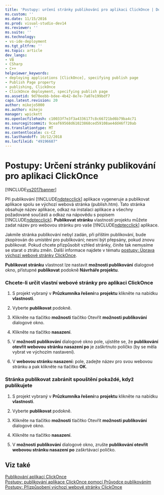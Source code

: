 ```yaml
---
title: 'Postupy: určení stránky publikování pro aplikaci ClickOnce | Dokumentace Microsoftu'
ms.custom: ''
ms.date: 11/15/2016
ms.prod: visual-studio-dev14
ms.reviewer: ''
ms.suite: ''
ms.technology:
- vs-ide-deployment
ms.tgt_pltfrm: ''
ms.topic: article
dev_langs:
- VB
- CSharp
- C++
helpviewer_keywords:
- deploying applications [ClickOnce], specifying publish page
- Publish Page property
- publishing, ClickOnce
- ClickOnce deployment, specifying publish page
ms.assetid: 9d70eebb-bdee-4b42-8e7e-7a07e199bdf7
caps.latest.revision: 20
author: mikejo5000
ms.author: mikejo
manager: wpickett
ms.openlocfilehash: c10033f7e3f3a4336177c8c66721bd6b79ba4c71
ms.sourcegitcommit: 9ceaf69568d61023868ced59108ae4dd46f720ab
ms.translationtype: MT
ms.contentlocale: cs-CZ
ms.lasthandoff: 10/12/2018
ms.locfileid: "49196687"
---
```

# <a name="how-to-specify-a-publish-page-for-a-clickonce-application"></a>Postupy: Určení stránky publikování pro aplikaci ClickOnce
[!INCLUDE[vs2017banner](../includes/vs2017banner.md)]

Při publikování [!INCLUDE[ndptecclick](../includes/ndptecclick-md.md)] aplikace vygeneruje a publikovat aplikace spolu se výchozí webová stránka (publish.htm). Tato stránka obsahuje název aplikace, odkaz na instalaci aplikace a všechny požadované součásti a odkaz na nápovědu s popisem [!INCLUDE[ndptecclick](../includes/ndptecclick-md.md)]. **Publikovat stránku** vlastností projektu můžete zadat název pro webovou stránku pro vaše [!INCLUDE[ndptecclick](../includes/ndptecclick-md.md)] aplikace.  
  
 Jakmile stránka publikování nebyl zadán, při příštím publikování, bude zkopírován do umístění pro publikování; nesmí být přepsány, pokud znovu publikovat. Pokud chcete přizpůsobit vzhled stránky, činíte tak nemusíme se starat o ztrátu změn. Další informace najdete v tématu [postupy: Úprava výchozí webové stránky ClickOnce](../deployment/how-to-customize-the-default-web-page-for-a-clickonce-application.md).  
  
 **Publikovat stránku** vlastnost lze nastavit **možnosti publikování** dialogové okno, přístupné **publikovat** podokně **Návrháře projektu**.  
  
### <a name="to-specify-a-custom-web-page-for-a-clickonce-application"></a>Chcete-li určit vlastní webové stránky pro aplikaci ClickOnce  
  
1.  S projekt vybraný v **Průzkumníka řešení**na **projektu** klikněte na nabídku **vlastnosti**.  
  
2.  Vyberte **publikovat** podokně.  
  
3.  Klikněte na tlačítko **možnosti** tlačítko Otevřít **možnosti publikování** dialogové okno.  
  
4.  Klikněte na tlačítko **nasazení**.  
  
5.  V **možnosti publikování** dialogové okno pole, ujistěte se, že **publikování otevřít webovou stránku nasazení po** je zaškrtnuto políčko (by se měla vybrat ve výchozím nastavení).  
  
6.  V **webovou stránku nasazení:** pole, zadejte název pro svou webovou stránku a pak klikněte na tlačítko **OK**.  
  
### <a name="to-prevent-the-publish-page-from-launching-each-time-you-publish"></a>Stránka publikovat zabránit spouštění pokaždé, když publikujete  
  
1.  S projekt vybraný v **Průzkumníka řešení**na **projektu** klikněte na nabídku **vlastnosti**.  
  
2.  Vyberte **publikovat** podokně.  
  
3.  Klikněte na tlačítko **možnosti** tlačítko Otevřít **možnosti publikování** dialogové okno.  
  
4.  Klikněte na tlačítko **nasazení**.  
  
5.  V **možnosti publikování** dialogové okno, zrušte **publikování otevřít webovou stránku nasazení po** zaškrtávací políčko.  
  
## <a name="see-also"></a>Viz také  
 [Publikování aplikací ClickOnce](../deployment/publishing-clickonce-applications.md)   
 [Postupy: publikování aplikace ClickOnce pomocí Průvodce publikováním](../deployment/how-to-publish-a-clickonce-application-using-the-publish-wizard.md)   
 [Postupy: Přizpůsobení výchozí webové stránky ClickOnce](../deployment/how-to-customize-the-default-web-page-for-a-clickonce-application.md)



